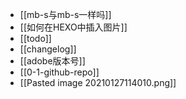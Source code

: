 - [[mb-s与mb-s一样吗]]
- [[如何在HEXO中插入图片]]
- [[todo]]
- [[changelog]]
- [[adobe版本号]]
- [[0-1-github-repo]]
- [[Pasted image 20210127114010.png]]
